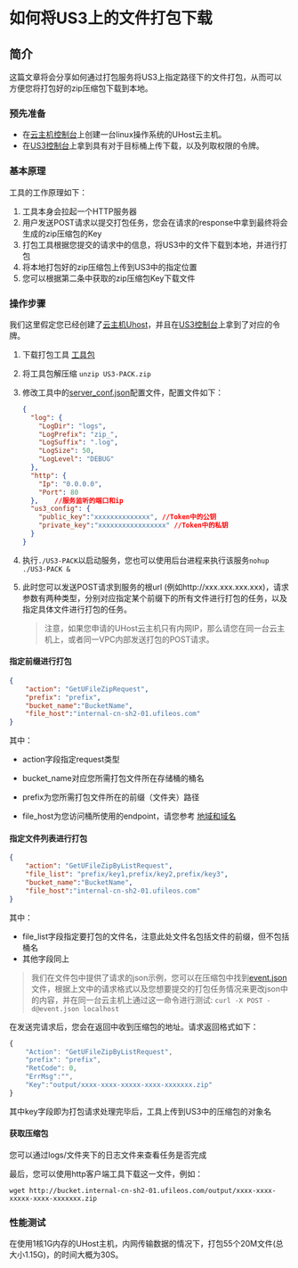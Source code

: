 # 如何将US3上的文件打包下载

## 简介

这篇文章将会分享如何通过打包服务将US3上指定路径下的文件打包，从而可以方便您将打包好的zip压缩包下载到本地。

### 预先准备

* 在[云主机控制台](https://console.ucloud.cn/uhost/uhost)上创建一台linux操作系统的UHost云主机。
* 在[US3控制台](https://console.ucloud.cn/ufile/token)上拿到具有对于目标桶上传下载，以及列取权限的令牌。

### 基本原理

工具的工作原理如下：

1. 工具本身会拉起一个HTTP服务器
2. 用户发送POST请求以提交打包任务，您会在请求的response中拿到最终将会生成的zip压缩包的Key
3. 打包工具根据您提交的请求中的信息，将US3中的文件下载到本地，并进行打包
4. 将本地打包好的zip压缩包上传到US3中的指定位置
5. 您可以根据第二条中获取的zip压缩包Key下载文件

### 操作步骤

我们这里假定您已经创建了[云主机Uhost](https://console.ucloud.cn/uhost/uhost)，并且在[US3控制台](https://console.ucloud.cn/ufile/token)上拿到了对应的令牌。

1. 下载打包工具 [工具包](https://github.com/ufilesdk-dev/ufile-pack/releases/)

2. 将工具包解压缩  `unzip US3-PACK.zip`

3. 修改工具中的[server_conf.json](https://github.com/ufilesdk-dev/ufile-pack/blob/main/server_conf.json)配置文件，配置文件如下：

   ````json
   {
     "log": {
       "LogDir": "logs",
       "LogPrefix": "zip_",
       "LogSuffix": ".log",
       "LogSize": 50,
       "LogLevel": "DEBUG"
     },
     "http": {
       "Ip": "0.0.0.0", 
       "Port": 80
     },    //服务监听的端口和ip
     "us3_config": {
       "public_key":"xxxxxxxxxxxxxx", //Token中的公钥
       "private_key":"xxxxxxxxxxxxxxxxx" //Token中的私钥
     }
   }
   ````

   

2. 执行`./US3-PACK`以启动服务，您也可以使用后台进程来执行该服务`nohup ./US3-PACK &`

5. 此时您可以发送POST请求到服务的根url (例如http://xxx.xxx.xxx.xxx)，请求参数有两种类型，分别对应指定某个前缀下的所有文件进行打包的任务，以及指定具体文件进行打包的任务。

   > 注意，如果您申请的UHost云主机只有内网IP，那么请您在同一台云主机上，或者同一VPC内部发送打包的POST请求。

#### 指定前缀进行打包

   ```json
   {
       "action": "GetUFileZipRequest",
       "prefix": "prefix",
       "bucket_name":"BucketName",
       "file_host":"internal-cn-sh2-01.ufileos.com"
   }
   ```

   其中：

   * action字段指定request类型

   * bucket_name对应您所需打包文件所在存储桶的桶名

   * prefix为您所需打包文件所在的前缀（文件夹）路径

   * file_host为您访问桶所使用的endpoint，请您参考 [地域和域名](https://docs.ucloud.cn/ufile/introduction/region)

#### 指定文件列表进行打包

   ```json
   {
       "action": "GetUFileZipByListRequest",
       "file_list": "prefix/key1,prefix/key2,prefix/key3",
       "bucket_name":"BucketName",
       "file_host":"internal-cn-sh2-01.ufileos.com"
   }
   ```

   其中： 
   * file_list字段指定要打包的文件名，注意此处文件名包括文件的前缀，但不包括桶名
   * 其他字段同上

> 我们在文件包中提供了请求的json示例，您可以在压缩包中找到[event.json](https://github.com/ufilesdk-dev/ufile-pack/blob/main/event.json)文件，根据上文中的请求格式以及您想要提交的打包任务情况来更改json中的内容，并在同一台云主机上通过这一命令进行测试: ```curl -X POST -d@event.json localhost```

在发送完请求后，您会在返回中收到压缩包的地址。请求返回格式如下：

````javascript
{
    "Action": "GetUFileZipByListRequest",
    "prefix": "prefix",
    "RetCode": 0,
    "ErrMsg":"",
    "Key":"output/xxxx-xxxx-xxxxx-xxxx-xxxxxxx.zip"
}
````

其中key字段即为打包请求处理完毕后，工具上传到US3中的压缩包的对象名

#### 获取压缩包

您可以通过logs/文件夹下的日志文件来查看任务是否完成

最后，您可以使用http客户端工具下载这一文件，例如：

`wget http://bucket.internal-cn-sh2-01.ufileos.com/output/xxxx-xxxx-xxxxx-xxxx-xxxxxxx.zip`

### 性能测试

在使用1核1G内存的UHost主机，内网传输数据的情况下，打包55个20M文件(总大小1.15G)，的时间大概为30S。